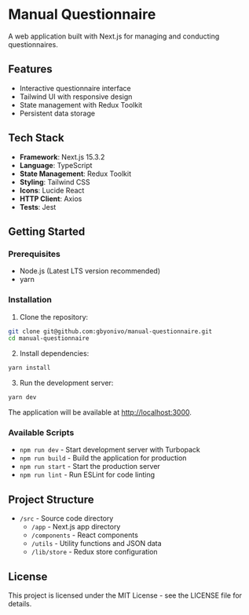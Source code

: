 # Manual Questionnaire

A web application built with Next.js for managing and conducting questionnaires.

## Features

- Interactive questionnaire interface
- Tailwind UI with responsive design
- State management with Redux Toolkit
- Persistent data storage

## Tech Stack

- **Framework**: Next.js 15.3.2
- **Language**: TypeScript
- **State Management**: Redux Toolkit
- **Styling**: Tailwind CSS
- **Icons**: Lucide React
- **HTTP Client**: Axios
- **Tests**: Jest

## Getting Started

### Prerequisites

- Node.js (Latest LTS version recommended)
- yarn

### Installation

1. Clone the repository:

```bash
git clone git@github.com:gbyonivo/manual-questionnaire.git
cd manual-questionnaire
```

2. Install dependencies:

```bash
yarn install
```

3. Run the development server:

```bash
yarn dev
```

The application will be available at [http://localhost:3000](http://localhost:3000).

### Available Scripts

- `npm run dev` - Start development server with Turbopack
- `npm run build` - Build the application for production
- `npm run start` - Start the production server
- `npm run lint` - Run ESLint for code linting

## Project Structure

- `/src` - Source code directory
  - `/app` - Next.js app directory
  - `/components` - React components
  - `/utils` - Utility functions and JSON data
  - `/lib/store` - Redux store configuration

## License

This project is licensed under the MIT License - see the LICENSE file for details.

```

```
